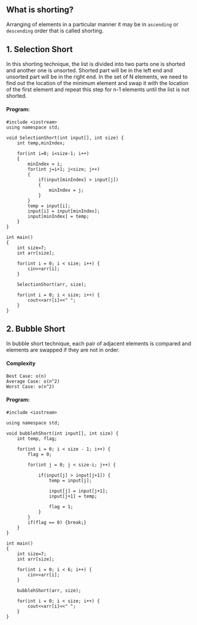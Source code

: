 ## What is shorting?
Arranging of elements in a particular manner it may be in `ascending` or `descending` order that is called shorting.

## 1. Selection Short
In this shorting technique, the list is divided into two parts one is shorted and another one is unsorted. Shorted part will be in the left end and unsorted part will be in the right end.
In the set of N elements, we need to find out the location of the minimum element and swap it with the location of the first element and repeat this step for n-1 elements until the list is not shorted.
#### Program:
```
#include <iostream>
using namespace std;

void SelectionShort(int input[], int size) {
    int temp,minIndex;
    
    for(int i=0; i<size-1; i++) 
    {
        minIndex = i;
        for(int j=i+1; j<size; j++) 
        {
            if(input[minIndex] > input[j])
            {
                minIndex = j;
            }
        }
        temp = input[i];
        input[i] = input[minIndex];
        input[minIndex] = temp;
    }
}

int main()
{
    int size=7;
    int arr[size];
    
    for(int i = 0; i < size; i++) {
        cin>>arr[i];
    }
    
    SelectionShort(arr, size);
    
    for(int i = 0; i < size; i++) {
        cout<<arr[i]<<" ";
    }
}
```

## 2. Bubble Short
In bubble short technique, each pair of adjacent elements is compared and elements are swapped if they are not in order.
#### Complexity 
```
Best Case: o(n)
Average Case: o(n^2)
Worst Case: o(n^2)
```
#### Program:
```
#include <iostream>

using namespace std;

void bubblehShort(int input[], int size) {
    int temp, flag;
    
    for(int i = 0; i < size - 1; i++) {
        flag = 0;
        
        for(int j = 0; j < size-i; j++) {
            
            if(input[j] > input[j+1]) {
                temp = input[j];
                
                input[j] = input[j+1];
                input[j+1] = temp;
                
                flag = 1;
            }
        }
        if(flag == 0) {break;}
    }
}

int main()
{
    int size=7;
    int arr[size];
    
    for(int i = 0; i < 6; i++) {
        cin>>arr[i];
    }
    
    bubblehShort(arr, size);
    
    for(int i = 0; i < size; i++) {
        cout<<arr[i]<<" ";
    }
}
```
